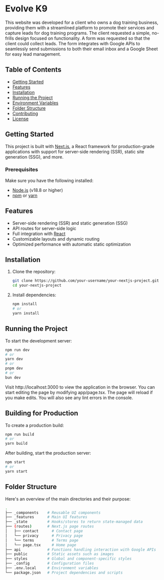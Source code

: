 # Evolve K9

This website was developed for a client who owns a dog training business, providing them with a streamlined platform to promote their services and capture leads for dog training programs. The client requested a simple, no-frills design focused on functionality. A form was requested so that the client could collect leads. The form integrates with Google APIs to seamlessly send submissions to both their email inbox and a Google Sheet for easy lead management.

## Table of Contents

-   [Getting Started](#getting-started)
-   [Features](#features)
-   [Installation](#installation)
-   [Running the Project](#running-the-project)
-   [Environment Variables](#environment-variables)
-   [Folder Structure](#folder-structure)
-   [Contributing](#contributing)
-   [License](#license)

## Getting Started

This project is built with [Next.js](https://nextjs.org/), a React framework for production-grade applications with support for server-side rendering (SSR), static site generation (SSG), and more.

### Prerequisites

Make sure you have the following installed:

-   [Node.js](https://nodejs.org/) (v18.8 or higher)
-   [npm](https://www.npmjs.com/) or [yarn](https://yarnpkg.com/)

## Features

-   Server-side rendering (SSR) and static generation (SSG)
-   API routes for server-side logic
-   Full integration with [React](https://reactjs.org/)
-   Customizable layouts and dynamic routing
-   Optimized performance with automatic static optimization

## Installation

1. Clone the repository:

    ```bash
    git clone https://github.com/your-username/your-nextjs-project.git
    cd your-nextjs-project
    ```

2. Install dependencies:

    ```bash
    npm install
    # or
    yarn install
    ```

## Running the Project

To start the development server:

```bash
npm run dev
# or
yarn dev
# or
pnpm dev
# or
bun dev
```

Visit http://localhost:3000 to view the application in the browser. You can start editing the page by modifying app/page.tsx. The page will reload if you make edits. You will also see any lint errors in the console.

## Building for Production

To create a production build:

```bash
npm run build
# or
yarn build
```

After building, start the production server:

```bash
npm start
# or
yarn start
```

## Folder Structure

Here's an overview of the main directories and their purpose:

```bash
.
├── _components    # Reusable UI components
├── _features      # Main UI features
├── _state         # Hooks/stores to return state-managed data
├── (routes)       # Next.js page routes
│   ├── contact      # Contact page
│   └── privacy      # Privacy page
│   └── terms        # Terms page
│   └── page.tsx     # Home page
├── api            # Functions handling interaction with Google APIs
├── public         # Static assets such as images
├── styles         # Global and component-specific styles
├── _config        # Configuration files
├── .env.local     # Environment variables
└── package.json   # Project dependencies and scripts

```
